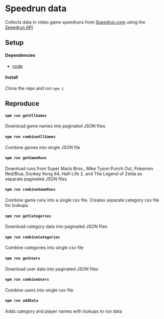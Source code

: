 # Speedrun data

Collects data in video game speedruns from [Speedrun.com](https://www.speedrun.com/) using the [Speedrun API](https://github.com/speedruncomorg/api/tree/master/version1)

## Setup

#### Dependencies

- [node](https://nodejs.org/en/)

#### Install

Clone the repo and run `npm i`

## Reproduce

#### `npm run getAllGames`

Download game names into paginated JSON files

#### `npm run combineAllGames`

Combine games into single JSON file

#### `npm run getGameRuns`

Download runs from Super Mario Bros., Mike Tyson Punch Out, Pokemon Red/Blue, Donkey Kong 64, Half-Life 2, and The Legend of Zelda as separate paginated JSON files

#### `npm run combineGameRuns`

Combine game runs into a single csv file. Creates separate category csv file for lookups.

#### `npm run getCategories`

Download category data into paginated JSON files

#### `npm run combineCategories`

Combine categories into single csv file

#### `npm run getUsers`

Download user data into paginated JSON files

#### `npm run combineUsers`

Combine users into single csv file

#### `npm run addData`

Adds category and player names with lookups to run data 
